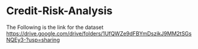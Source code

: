 # Credit-Risk-Analysis
The Following is the link for the dataset
https://drive.google.com/drive/folders/1UfQWZe9dFBYmDszikJ9MM2tSGsNQEy3-?usp=sharing
